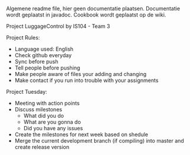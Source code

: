 Algemene readme file, hier geen documentatie plaatsen. Documentatie wordt geplaatst in javadoc. Cookbook wordt geplaatst op de wiki.

Project LuggageControl by IS104 - Team 3

Project Rules: 
* Language used: English 
* Check github everyday
* Sync before push 
* Tell people before pushing
* Make people aware of files your adding and changing
* Make contact if you run into trouble with your assignments

Project Tuesday: 
* Meeting with action points 
* Discuss milestones 
    * What did you do 
    * What are you gonna do 
    * Did you have any issues
* Create the milestones for next week based on shedule
* Merge the current development branch (if compiling) into master and create release version


